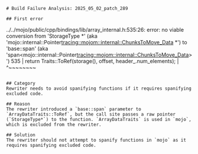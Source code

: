 ```
# Build Failure Analysis: 2025_05_02_patch_289

## First error

```
../../mojo/public/cpp/bindings/lib/array_internal.h:535:26: error: no viable conversion from 'StorageType *' (aka 'mojo::internal::Pointer<tracing::mojom::internal::ChunksToMove_Data> *') to 'base::span<StorageType>' (aka 'span<mojo::internal::Pointer<tracing::mojom::internal::ChunksToMove_Data>>')
  535 |     return Traits::ToRef(storage(), offset, header_.num_elements);
      |                          ^~~~~~~~~
```

## Category
Rewriter needs to avoid spanifying functions if it requires spanifying excluded code.

## Reason
The rewriter introduced a `base::span` parameter to `ArrayDataTraits::ToRef`, but the call site passes a raw pointer (`StorageType*`) to the function. `ArrayDataTraits` is used in `mojo`, which is excluded from the rewriter.

## Solution
The rewriter should not attempt to spanify functions in `mojo` as it requires spanifying excluded code.